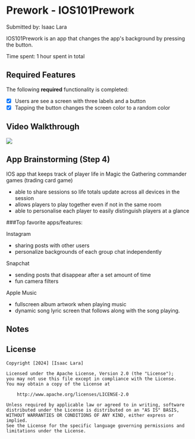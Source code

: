 # Prework - IOS101Prework

Submitted by: Isaac Lara

IOS101Prework is an app that changes the app's background by pressing the button. 

Time spent: 1 hour spent in total

## Required Features

The following **required** functionality is completed:

- [x] Users are see a screen with three labels and a button
- [x] Tapping the button changes the screen color to a random color
 
## Video Walkthrough

<div>
    <a href="https://www.loom.com/share/d1a16ab6d5b949799ee537e352a6a5cd">
    </a>
    <a href="https://www.loom.com/share/d1a16ab6d5b949799ee537e352a6a5cd">
      <img style="max-width:300px;" src="https://cdn.loom.com/sessions/thumbnails/d1a16ab6d5b949799ee537e352a6a5cd-c22119915bc45690-full-play.gif">
    </a>
  </div>

## App Brainstorming (Step 4)
IOS app that keeps track of player life in Magic the Gathering commander games (trading card game)
- able to share sessions so life totals update across all devices in the session
- allows players to play together even if not in the same room
- able to personalise each player to easily distinguish players at a glance 

###Top favorite apps/features:
  
  Instagram
   - sharing posts with other users
   - personalize backgrounds of each group chat independently 
  
  Snapchat
   - sending posts that disappear after a set amount of time
   - fun camera filters
  
  Apple Music
   - fullscreen album artwork when playing music
   - dynamic song lyric screen that follows along with the song playing.

 
## Notes

## License

    Copyright [2024] [Isaac Lara]

    Licensed under the Apache License, Version 2.0 (the "License");
    you may not use this file except in compliance with the License.
    You may obtain a copy of the License at

        http://www.apache.org/licenses/LICENSE-2.0

    Unless required by applicable law or agreed to in writing, software
    distributed under the License is distributed on an "AS IS" BASIS,
    WITHOUT WARRANTIES OR CONDITIONS OF ANY KIND, either express or implied.
    See the License for the specific language governing permissions and
    limitations under the License.
